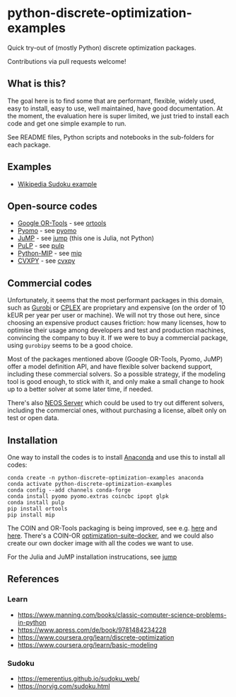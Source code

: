 # python-discrete-optimization-examples

Quick try-out of (mostly Python) discrete optimization packages.

Contributions via pull requests welcome!

## What is this?

The goal here is to find some that are performant, flexible, widely used, easy
to install, easy to use, well maintained, have good documentation. At the
moment, the evaluation here is super limited, we just tried to install each code
and get one simple example to run.

See README files, Python scripts and notebooks in the sub-folders for each
package.

## Examples

* [Wikipedia Sudoku example](https://en.wikipedia.org/wiki/Sudoku)

## Open-source codes

* [Google OR-Tools](https://developers.google.com/optimization) - see [ortools](ortools)
* [Pyomo](http://www.pyomo.org/) - see [pyomo](pyomo)
* [JuMP](https://jump.dev/) - see [jump](jump) (this one is Julia, not Python)
* [PuLP](https://coin-or.github.io/pulp/) - see [pulp](pulp)
* [Python-MIP](https://www.python-mip.com/) - see [mip](mip)
* [CVXPY](https://www.cvxpy.org/) - see [cvxpy](cvxpy)

## Commercial codes

Unfortunately, it seems that the most performant packages in this domain, such
as [Gurobi](https://www.gurobi.com/) or
[CPLEX](https://www.ibm.com/analytics/cplex-optimizer) are proprietary and
expensive (on the order of 10 kEUR per year per user or machine). We will not
try those out here, since choosing an expensive product causes friction: how
many licenses, how to optimise their usage among developers and test and
production machines, convincing the company to buy it. If we were to buy a
commercial package, using `gurobipy` seems to be a good choice.

Most of the packages mentioned above (Google OR-Tools, Pyomo, JuMP) offer a
model definition API, and have flexible solver backend support, including these
commercial solvers. So a possible strategy, if the modeling tool is good enough,
to stick with it, and only make a small change to hook up to a better solver at
some later time, if needed.

There's also [NEOS Server](https://neos-server.org/) which could be used to try
out different solvers, including the commercial ones, without purchasing a
license, albeit only on test or open data.

## Installation

One way to install the codes is to install [Anaconda](https://www.anaconda.com/)
and use this to install all codes:

```
conda create -n python-discrete-optimization-examples anaconda
conda activate python-discrete-optimization-examples
conda config --add channels conda-forge
conda install pyomo pyomo.extras coincbc ipopt glpk
conda install pulp
pip install ortools
pip install mip
```

The COIN and OR-Tools packaging is being improved, see e.g.
[here](https://github.com/coin-or/COIN-OR-OptimizationSuite) and
[here](https://github.com/conda-forge/staged-recipes/issues/2717). There's a
COIN-OR
[optimization-suite-docker](https://github.com/tkralphs/optimization-suite-docker),
and we could also create our own docker image with all the codes we want to use.

For the Julia and JuMP installation instrucations, see [jump](jump)

## References

### Learn

* https://www.manning.com/books/classic-computer-science-problems-in-python
* https://www.apress.com/de/book/9781484234228
* https://www.coursera.org/learn/discrete-optimization
* https://www.coursera.org/learn/basic-modeling

### Sudoku

* https://emerentius.github.io/sudoku_web/
* https://norvig.com/sudoku.html
